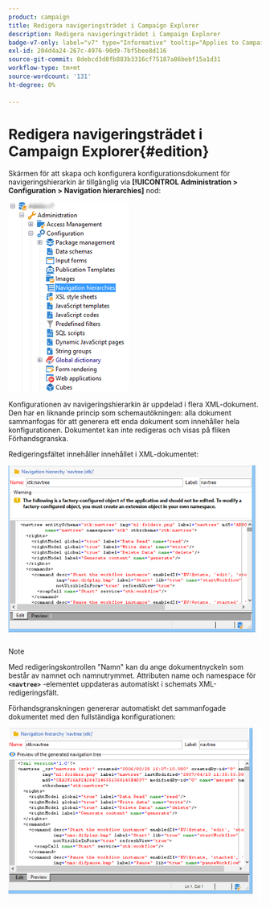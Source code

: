 ```yaml
---
product: campaign
title: Redigera navigeringsträdet i Campaign Explorer
description: Redigera navigeringsträdet i Campaign Explorer
badge-v7-only: label="v7" type="Informative" tooltip="Applies to Campaign Classic v7 only"
exl-id: 204d4a24-267c-4976-90d9-7bf5bee8d116
source-git-commit: 8debcd3d8fb883b3316cf75187a86bebf15a1d31
workflow-type: tm+mt
source-wordcount: '131'
ht-degree: 0%

---
```



# Redigera navigeringsträdet i Campaign Explorer{#edition}

Skärmen för att skapa och konfigurera konfigurationsdokument för navigeringshierarkin är tillgänglig via **[!UICONTROL Administration > Configuration > Navigation hierarchies]** nod:

![](assets/d_ncs_integration_navigation_arbo.png)

Konfigurationen av navigeringshierarkin är uppdelad i flera XML-dokument. Den har en liknande princip som schemautökningen: alla dokument sammanfogas för att generera ett enda dokument som innehåller hela konfigurationen. Dokumentet kan inte redigeras och visas på fliken Förhandsgranska.

Redigeringsfältet innehåller innehållet i XML-dokumentet:

![](assets/d_ncs_integration_navigation_edit.png)

>[!NOTE]
>
>Med redigeringskontrollen &quot;Namn&quot; kan du ange dokumentnyckeln som består av namnet och namnutrymmet. Attributen name och namespace för **`<navtree>`** -elementet uppdateras automatiskt i schemats XML-redigeringsfält.

Förhandsgranskningen genererar automatiskt det sammanfogade dokumentet med den fullständiga konfigurationen:

![](assets/d_ncs_integration_navigation_preview.png)
